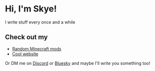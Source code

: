 # Hi, I'm Skye!

I write stuff every once and a while
## Check out my
- [Random Minecraft mods](https://github.com/snowsign-mods)
- [Cool website](https://github.com/snowsign/snowsign.net)

Or DM me on [Discord](https://discord.com/users/451481148363898902) or [Bluesky](https://bsky.app/profile/skyegibbs.bsky.social) and maybe I'll write you something too!
